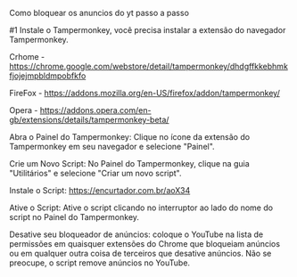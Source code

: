 Como bloquear os anuncios do yt passo a passo

#1 Instale o Tampermonkey, você precisa instalar a extensão do navegador Tampermonkey.

Crhome - https://chrome.google.com/webstore/detail/tampermonkey/dhdgffkkebhmkfjojejmpbldmpobfkfo

FireFox - https://addons.mozilla.org/en-US/firefox/addon/tampermonkey/

Opera - https://addons.opera.com/en-gb/extensions/details/tampermonkey-beta/

Abra o Painel do Tampermonkey: Clique no ícone da extensão do Tampermonkey em seu navegador e selecione "Painel".

Crie um Novo Script: No Painel do Tampermonkey, clique na guia "Utilitários" e selecione "Criar um novo script".

Instale o Script: https://encurtador.com.br/aoX34

Ative o Script: Ative o script clicando no interruptor ao lado do nome do script no Painel do Tampermonkey.

Desative seu bloqueador de anúncios: coloque o YouTube na lista de permissões em quaisquer extensões do Chrome que bloqueiam anúncios ou em qualquer outra coisa de terceiros que desative anúncios. Não se preocupe, o script remove anúncios no YouTube.
